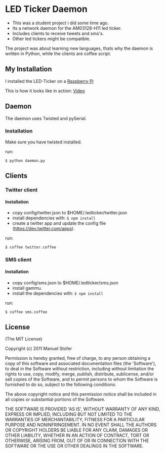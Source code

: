 # LED Ticker Daemon

- This was a student project i did some time ago.
- Its a network daemon for the AM03128-H11 led ticker. 
- Includes clients to receive tweets and sms's.
- Other led tickers might be compatible.

The project was about learning new languages, thats why the daemon is written
in Python, while the clients are coffee script.


## My Installation

I installed the LED-Ticker on a [Raspberry Pi](http://www.raspberrypi.org/ "Raspberry Pi")

This is how it looks like in action: [Video](http://www.youtube.com/watch?v=0U8NBKy94rw "LED-Ticker Raspberry Pi")





## Daemon

The daemon uses Twisted and pySerial.

### Installation
Make sure you have twisted installed.

run:
```
$ python daemon.py
```

## Clients

### Twitter client

#### Installation

- copy config/twitter.json to $HOME/.ledticker/twitter.json
- install dependencies with: ``` $ npm install ```
- create a twitter app and update the config file (https://dev.twitter.com/apps).

run:
```
$ coffee twitter.coffee
```

### SMS client

#### Installation

- copy config/sms.json to $HOME/.ledticker/sms.json
- install gammu.
- install the dependencies with: ``` $ npm install ```

run:
```
$ coffee sms.coffee
```


## License

  (The MIT License)

  Copyright (c) 2011 Manuel Stofer

  Permission is hereby granted, free of charge, to any person obtaining
  a copy of this software and associated documentation files (the
  'Software'), to deal in the Software without restriction, including
  without limitation the rights to use, copy, modify, merge, publish,
  distribute, sublicense, and/or sell copies of the Software, and to
  permit persons to whom the Software is furnished to do so, subject to
  the following conditions:

  The above copyright notice and this permission notice shall be
  included in all copies or substantial portions of the Software.

  THE SOFTWARE IS PROVIDED 'AS IS', WITHOUT WARRANTY OF ANY KIND,
  EXPRESS OR IMPLIED, INCLUDING BUT NOT LIMITED TO THE WARRANTIES OF
  MERCHANTABILITY, FITNESS FOR A PARTICULAR PURPOSE AND NONINFRINGEMENT.
  IN NO EVENT SHALL THE AUTHORS OR COPYRIGHT HOLDERS BE LIABLE FOR ANY
  CLAIM, DAMAGES OR OTHER LIABILITY, WHETHER IN AN ACTION OF CONTRACT,
  TORT OR OTHERWISE, ARISING FROM, OUT OF OR IN CONNECTION WITH THE
  SOFTWARE OR THE USE OR OTHER DEALINGS IN THE SOFTWARE.
